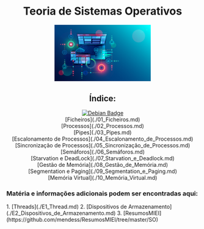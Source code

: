 <div id="header" align="center">
<h1> Teoria de Sistemas Operativos </h1>
<img src="/img/os-main.png" alt="osmain" width="50%" height="50%">
</div>

<div id="index" align="center">
 
<h2> Índice: </h2>

<div  id="0" align="center">
 <a href="https://github.com/Leonardo1924/SO-Theory/blob/main/00_Conceitos_B%C3%A1sicos.md" Conceitos Básicos>
 <img src="![Debian](https://img.shields.io/badge/Debian-D70A53?style=for-the-badge&logo=debian&logoColor=white)" alt="Debian Badge"/>
 </a>
</div> 
<div  id="1" align="center">
 [Ficheiros](./01_Ficheiros.md)
</div> 
<div  id="2" align="center">
 [Processos](./02_Processos.md)
</div>
<div  id="3" align="center">
 [Pipes](./03_Pipes.md)
</div>
<div  id="4" align="center">
 [Escalonamento de Processos](./04_Escalonamento_de_Processos.md)
</div>
<div  id="5" align="center">
 [Sincronização de Processos](./05_Sincronização_de_Processos.md)
</div> 
<div  id="6" align="center">
 [Semáforos](./06_Semáforos.md)
</div> 
<div  id="7" align="center">
 [Starvation e DeadLock](./07_Starvation_e_Deadlock.md)
</div> 
<div  id="8" align="center">
 [Gestão de Memória](./08_Gestão_de_Memória.md)
</div> 
<div  id="9" align="center">
 [Segmentation e Paging](./09_Segmentation_e_Paging.md)
</div> 
<div  id="10" align="center">
 [Memória Virtual](./10_Memória_Virtual.md)
 </div>
 </div>

 
<h3> Matéria e informações adicionais podem ser encontradas aqui:</h3>
 1. [Threads](./E1_Thread.md)
 2. [Dispositivos de Armazenamento](./E2_Dispositivos_de_Armazenamento.md)
 3. [ResumosMIEI](https://github.com/mendess/ResumosMIEI/tree/master/SO)

